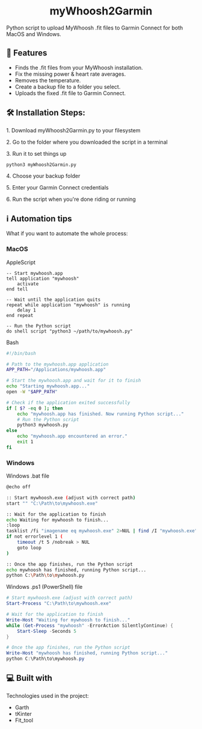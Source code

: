 <h1 align="center" id="title">myWhoosh2Garmin</h1>

<p id="description">Python script to upload MyWhoosh .fit files to Garmin Connect for both MacOS and Windows.</p>

  
  
<h2>🧐 Features</h2>

*   Finds the .fit files from your MyWhoosh installation.
*   Fix the missing power & heart rate averages.
*   Removes the temperature.
*   Create a backup file to a folder you select.
*   Uploads the fixed .fit file to Garmin Connect.

<h2>🛠️ Installation Steps:</h2>

<p>1. Download myWhoosh2Garmin.py to your filesystem</p>

<p>2. Go to the folder where you downloaded the script in a terminal</p>

<p>3. Run it to set things up</p>

```
python3 myWhoosh2Garmin.py
```

<p>4. Choose your backup folder</p>

<p>5. Enter your Garmin Connect credentials</p>

<p>6. Run the script when you're done riding or running</p>

<h2>ℹ️ Automation tips</h2> 

What if you want to automate the whole process:
<h3>MacOS</h3>
AppleScript

```applescript
-- Start mywhoosh.app
tell application "mywhoosh"
    activate
end tell

-- Wait until the application quits
repeat while application "mywhoosh" is running
    delay 1
end repeat

-- Run the Python script
do shell script "python3 ~/path/to/mywhoosh.py"

```
Bash

```bash
#!/bin/bash

# Path to the mywhoosh.app application
APP_PATH="/Applications/mywhoosh.app"

# Start the mywhoosh.app and wait for it to finish
echo "Starting mywhoosh.app..."
open -W "$APP_PATH"

# Check if the application exited successfully
if [ $? -eq 0 ]; then
    echo "mywhoosh.app has finished. Now running Python script..."
    # Run the Python script
    python3 mywhoosh.py
else
    echo "mywhoosh.app encountered an error."
    exit 1
fi
```
<h3>Windows</h3>

Windows .bat file
```bash
@echo off

:: Start mywhoosh.exe (adjust with correct path)
start "" "C:\Path\to\mywhoosh.exe"

:: Wait for the application to finish
echo Waiting for mywhoosh to finish...
:loop
tasklist /fi "imagename eq mywhoosh.exe" 2>NUL | find /I "mywhoosh.exe" >NUL
if not errorlevel 1 (
    timeout /t 5 /nobreak > NUL
    goto loop
)

:: Once the app finishes, run the Python script
echo mywhoosh has finished, running Python script...
python C:\Path\to\mywhoosh.py
```
Windows .ps1 (PowerShell) file
```powershell
# Start mywhoosh.exe (adjust with correct path)
Start-Process "C:\Path\to\mywhoosh.exe"

# Wait for the application to finish
Write-Host "Waiting for mywhoosh to finish..."
while (Get-Process "mywhoosh" -ErrorAction SilentlyContinue) {
    Start-Sleep -Seconds 5
}

# Once the app finishes, run the Python script
Write-Host "mywhoosh has finished, running Python script..."
python C:\Path\to\mywhoosh.py
```

<h2>💻 Built with</h2>

Technologies used in the project:

*   Garth
*   tKinter
*   Fit\_tool
